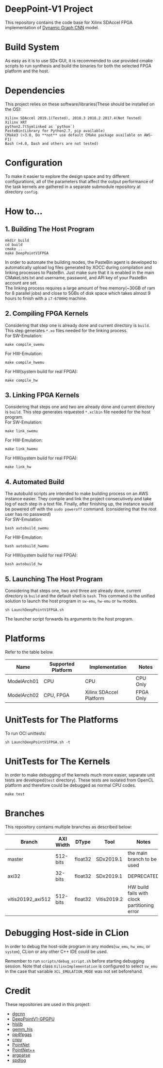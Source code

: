# DeepPoint-V1 Project
This repository contains the code base for Xilinx SDAccel FPGA implementation of [Dynamic Graph CNN](https://github.com/WangYueFt/dgcnn) model.

# Build System
As easy as it is to use SDx GUI, it is recommended to use provided cmake scripts to run synthesis and build the binaries for both the selected FPGA platform and the host.

# Dependencies
This project relies on these software/libraries(These should be installed on the OS):
```
Xilinx SDAccel 2019.1(Tested), 2018.3 2018.2 2017.4(Not Tested)
Xilinx XRT
python2.7(Symlinked as `python`)
PasteBin(Library for Python2.7, pip available)
CMake3 (>3.0, Do **not** use default CMake package available on AWS-F1)
Bash (>4.0, Dash and others are not tested)
```

# Configuration
To make it easier to explore the design space and try different configurations, all of the parameters that affect the output performance of the task kernels are gathered in a separate submodule repository at directory `config`. 

# How to...
## 1. Building The Host Program
```
mkdir build
cd build
cmake ..
make DeepPointV1FPGA
```
In order to automate the building modes, the PasteBin agent is developed to automatically upload log files generated by XOCC during compilation and linking processes to PasteBin. Just make sure that it is enabled in the main CMakeLists.txt and username, password, and API key of your PasteBin account are set.  
The linking process requires a large amount of free memory(~30GB of ram for 8 parallel jobs) and close to 5GBs of disk space which takes almost 9 hours to finish with a `i7-6700HQ` machine.

## 2. Compiling FPGA Kernels
Considering that step one is already done and current directory is `build`. This step generates `*.xo` files needed for the linking process.  
For SW-Emulation:
```
make compile_swemu
```
For HW-Emulation:
```
make compile_hwemu
```
For HW(system build for real FPGA):
```
make compile_hw
```

## 3. Linking FPGA Kernels
Considering that steps one and two are already done and current directory is `build`. This step generates requested `*.xclbin` file needed for the host program.  
For SW-Emulation:
```
make link_swemu
```
For HW-Emulation:
```
make link_hwemu
```
For HW(system build for real FPGA):
```
make link_hw
```

## 4. Automated Build
The autobuild scripts are intended to make building process on an AWS instance easier. They compile and link the project consecutively and take log of each step in a text file. Finally, after finishing up, the instance would be powered off with the `sudo poweroff` command. (considering that the root user has no password)  
For SW-Emulation:
```
bash autobuild_swemu
```
For HW-Emulation:
```
bash autobuild_hwemu
```
For HW(system build for real FPGA):
```
bash autobuild_hw
```


## 5. Launching The Host Program
Considering that steps one, two and three are already done, current directory is `build` and the default shell is `bash`. This command is the unified solution to launch the host program in `sw-emu`, `hw-emu` or `hw` modes.
```
sh LaunchDeepPointV1FPGA.sh
```
The launcher script forwards its arguments to the host program.

# Platforms
Refer to the table below.

Name | Supported Platform | Implementation | Notes
---  | ---                | --- | ---
ModelArch01 | CPU         | CPU | CPU Only
ModelArch02 | CPU, FPGA   | Xilinx SDAccel Platform | FPGA Only

# UnitTests for The Platforms
To run OCl unittests:
```
sh LaunchDeepPointV1FPGA.sh -t
```

# UnitTests for The Kernels
In order to make debugging of the kernels much more easier, separate unit tests are developed(`test` directory). These tests are isolated from OpenCL platform and therefore could be debugged as normal CPU codes.
```
make test
```
# Branches
This repository contains multiple branches as described below:

Branch | AXI Width | DType | Tool | Notes
---  |  --- |  --- |  --- |  ---
master | 512-bits | float32 | SDx2019.1 | the main branch to be used
axi32 | 32-bits | float32 | SDx2019.1 | DEPRECATED
vitis20192_axi512 | 512-bits | float32 | Vitis2019.2 | HW build fails with clock partitioning error

# Debugging Host-side in CLion
In order to debug the host-side program in any modes(`sw_emu`, `hw_emu`, or `system`), CLion or any other C++ IDE could be used.

Remember to run `scripts/debug_script.sh` before starting debugging session. Note that class `XilinxImplementation` is configured to select `sw_emu` in the case that variable `XCL_EMULATION_MODE` was not set beforehand.  

# Credit
These repositories are used in this project:
* [dgcnn](https://github.com/WangYueFt/dgcnn)
* [DeepPointV1-GPGPU](https://gitlab.com/salehjg/DeepPoint-V1-GPGPU)
* [hlslib](https://github.com/definelicht/hlslib)
* [gemm_hls](https://github.com/spcl/gemm_hls)
* [pp4fpgas](https://github.com/KastnerRG/pp4fpgas)
* [cnpy](https://github.com/rogersce/cnpy)
* [PointNet](https://github.com/charlesq34/pointnet)
* [PointNet++](https://github.com/charlesq34/pointnet2)
* [argparse](https://github.com/jamolnng/argparse)
* [spdlog](https://github.com/gabime/spdlog)



